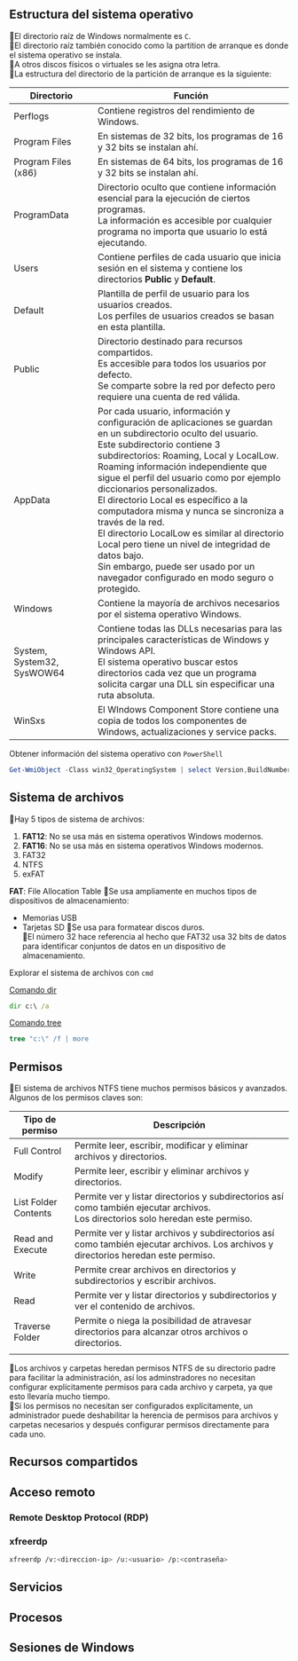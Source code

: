 ## Estructura del sistema operativo
🔹El directorio raíz de Windows normalmente es `C`.<br />
🔹El directorio raíz también conocido como la partition de arranque es donde el sistema operativo se instala.<br />
🔹A otros discos físicos o virtuales se les asigna otra letra.<br />
🔹La estructura del directorio de la partición de arranque es la siguiente:<br />

| Directorio                 | Función                                                                                                                                                                                                                                                                                                                                                                                                                                                                                                                                                                                                                  |
| -------------------------- | ------------------------------------------------------------------------------------------------------------------------------------------------------------------------------------------------------------------------------------------------------------------------------------------------------------------------------------------------------------------------------------------------------------------------------------------------------------------------------------------------------------------------------------------------------------------------------------------------------------------------ |
| Perflogs                   | Contiene registros del rendimiento de Windows.                                                                                                                                                                                                                                                                                                                                                                                                                                                                                                                                                                           |
| Program Files              | En sistemas de 32 bits, los programas de 16 y 32 bits se instalan ahí.                                                                                                                                                                                                                                                                                                                                                                                                                                                                                                                                                   |
| Program Files (x86)        | En sistemas de 64 bits, los programas de 16 y 32 bits se instalan ahí.                                                                                                                                                                                                                                                                                                                                                                                                                                                                                                                                                   |
| ProgramData                | Directorio oculto que contiene información esencial para la ejecución de ciertos programas.<br>La información es accesible por cualquier programa no importa que usuario lo está ejecutando.                                                                                                                                                                                                                                                                                                                                                                                                                             |
| Users                      | Contiene perfiles de cada usuario que inicia sesión en el sistema y contiene los directorios **Public** y **Default**.                                                                                                                                                                                                                                                                                                                                                                                                                                                                                                   |
| Default                    | Plantilla de perfil de usuario para los usuarios creados.<br>Los perfiles de usuarios creados se basan en esta plantilla.                                                                                                                                                                                                                                                                                                                                                                                                                                                                                                |
| Public                     | Directorio destinado para recursos compartidos.<br>Es accesible para todos los usuarios por defecto.<br>Se comparte sobre la red por defecto pero requiere una cuenta de red válida.                                                                                                                                                                                                                                                                                                                                                                                                                                     |
| AppData                    | Por cada usuario, información y configuración de aplicaciones se guardan en un subdirectorio oculto del usuario.<br>Este subdirectorio contiene 3 subdirectorios: Roaming, Local y LocalLow.<br>Roaming información independiente que sigue el perfil del usuario como por ejemplo diccionarios personalizados.<br>El directorio Local es específico a la computadora misma y nunca se sincroniza a través de la red.<br>El directorio LocalLow es similar al directorio Local pero tiene un nivel de integridad de datos bajo.<br>Sin embargo, puede ser usado por un navegador configurado en modo seguro o protegido. |
| Windows                    | Contiene la mayoría de archivos necesarios por el sistema operativo Windows.                                                                                                                                                                                                                                                                                                                                                                                                                                                                                                                                             |
| System, System32, SysWOW64 | Contiene todas las DLLs necesarias para las principales características de Windows y Windows API.<br>El sistema operativo buscar estos directorios cada vez que un programa solicita cargar una DLL sin especificar una ruta absoluta.                                                                                                                                                                                                                                                                                                                                                                                   |
| WinSxs                     | El WIndows Component Store contiene una copia de todos los componentes de Windows, actualizaciones y service packs.                                                                                                                                                                                                                                                                                                                                                                                                                                                                                                      |

Obtener información del sistema operativo con `PowerShell`

```powershell
Get-WmiObject -Class win32_OperatingSystem | select Version,BuildNumber
```
## Sistema de archivos
🔹Hay 5 tipos de sistema de archivos:<br />
1. **FAT12**: No se usa más en sistema operativos Windows modernos.
2. **FAT16**: No se usa más en sistema operativos Windows modernos.
3. FAT32
4. NTFS
5. exFAT

**FAT**: File Allocation Table
🔹Se usa ampliamente en muchos tipos de dispositivos de almacenamiento:<br />
- Memorias USB
- Tarjetas SD
🔹Se usa para formatear discos duros.<br />
🔹El número 32 hace referencia al hecho que FAT32 usa 32 bits de datos para identificar conjuntos de datos en un dispositivo de almacenamiento.<br />

Explorar el sistema de archivos con `cmd`

[Comando dir](https://learn.microsoft.com/en-us/windows-server/administration/windows-commands/dir)

```cmd
dir c:\ /a
```

[Comando tree](https://learn.microsoft.com/en-us/windows-server/administration/windows-commands/tree)

```cmd
tree "c:\" /f | more
```

## Permisos
🔹El sistema de archivos NTFS tiene muchos permisos básicos y avanzados.
Algunos de los permisos claves son:<br />

| Tipo de permiso      | Descripción                                                                                                                         |
| -------------------- | ----------------------------------------------------------------------------------------------------------------------------------- |
| Full Control         | Permite leer, escribir, modificar y eliminar archivos y directorios.                                                                |
| Modify               | Permite leer, escribir y eliminar archivos y directorios.                                                                           |
| List Folder Contents | Permite ver y listar directorios y subdirectorios así como también ejecutar archivos.<br>Los directorios solo heredan este permiso. |
| Read and Execute     | Permite ver y listar archivos y subdirectorios así como también ejecutar archivos. Los archivos y directorios heredan este permiso. |
| Write                | Permite crear archivos en directorios y subdirectorios y escribir archivos.                                                         |
| Read                 | Permite ver y listar directorios y subdirectorios y ver el contenido de archivos.                                                   |
| Traverse Folder      | Permite o niega la posibilidad de atravesar directorios para alcanzar otros archivos o directorios.<br>                             |
|                      |                                                                                                                                     |
🔹Los archivos y carpetas heredan permisos NTFS de su directorio padre para facilitar la administración, así los adminstradores no necesitan configurar explícitamente permisos para cada archivo y carpeta, ya que esto llevaría mucho tiempo.<br />
🔹Si los permisos no necesitan ser configurados explícitamente, un administrador puede deshabilitar la herencia de permisos para archivos y carpetas necesarios y después configurar permisos directamente para cada uno.<br />
## Recursos compartidos
## Acceso remoto
### Remote Desktop Protocol (RDP)
### xfreerdp
```bash
xfreerdp /v:<direccion-ip> /u:<usuario> /p:<contraseña>
```
## Servicios
## Procesos
## Sesiones de Windows

